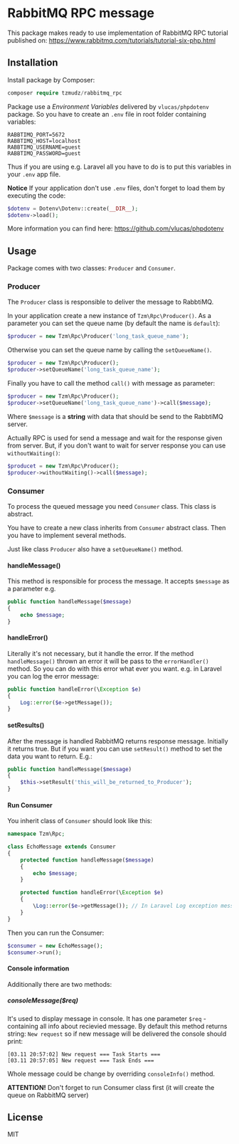 # RabbitMQ RPC message 

This package makes ready to use implementation of RabbitMQ RPC tutorial published on:
https://www.rabbitmq.com/tutorials/tutorial-six-php.html

## Installation
Install package by Composer:
```php
composer require tzmudz/rabbitmq_rpc
```
Package use a *Environment Variables* delivered by `vlucas/phpdotenv` package. So 
you have to create an `.env` file in root folder containing variables:

```dotenv
RABBTIMQ_PORT=5672
RABBTIMQ_HOST=localhost
RABBTIMQ_USERNAME=guest
RABBTIMQ_PASSWORD=guest
```

Thus if you are using e.g. Laravel all you have to do is to put this variables in your `.env` 
app file.

**Notice** If your application don't use `.env` files, don't forget to load them by executing the code:
```php
$dotenv = Dotenv\Dotenv::create(__DIR__);
$dotenv->load();
```
More information you can find here: https://github.com/vlucas/phpdotenv

## Usage
Package comes with two classes: `Producer` and `Consumer`. 

### Producer
The `Producer` class is responsible to deliver the message to RabbtiMQ. 

In your application 
create a new instance of `Tzm\Rpc\Producer()`. As a parameter you can set the queue name 
(by default the name is `default`):

```php
$producer = new Tzm\Rpc\Producer('long_task_queue_name');
``` 

Otherwise you can set the queue name by calling the 
`setQueueName()`. 

```php
$producer = new Tzm\Rpc\Producer();
$producer->setQueueName('long_task_queue_name');
```

Finally you have to call the method `call()` with message as parameter:

```php
$producer = new Tzm\Rpc\Producer();
$producer->setQueueName('long_task_queue_name')->call($message);
```

Where `$message` is a **string** with data that should be send to the RabbtiMQ server. 

Actually RPC is used for send a message and wait for the response given from server. But, if you don't 
want to wait for server response you can use `withoutWaiting()`:
```php
$producet = new Tzm\Rpc\Producer();
$producer->withoutWaiting()->call($message);
```

### Consumer
To process the queued message you need `Consumer` class. This class is abstract. 

You have to create a new class inherits from `Consumer` abstract class. Then you have to implement 
several methods.

Just like class `Producer` also have a `setQueueName()` method. 

#### handleMessage()
This method is responsible for process the message. It accepts `$message` as 
a parameter e.g.
```php
public function handleMessage($message)
{
    echo $message;
}
```
#### handleError()
Literally it's not necessary, but it handle the error. If the method `handleMessage()` thrown an
error it will be pass to the `errorHandler()` method. So you can do with this error what ever you want. 
e.g. in Laravel you can log the error message:
```php
public function handleError(\Exception $e)
{
    Log::error($e->getMessage());
}
``` 
#### setResults()
After the message is handled RabbitMQ returns response message. Initially it returns true. But if you want 
you can use `setResult()` method to set the data you want to return. E.g.:
```php
public function handleMessage($message)
{
    $this->setResult('this_will_be_returned_to_Producer');
}
```

#### Run Consumer

You inherit class of `Consumer` should look like this:
```php
namespace Tzm\Rpc;

class EchoMessage extends Consumer
{
    protected function handleMessage($message)
    {
        echo $message;
    }

    protected function handleError(\Exception $e)
    {
        \Log::error($e->getMessage()); // In Laravel Log exception message
    }
}
```
Then you can run the Consumer:
```php
$consumer = new EchoMessage();
$consumer->run();
```
#### Console information
Additionally there are two methods:
##### consoleMessage($req) 
It's used to display message in console. It has one parameter `$req` - containing all info about recievied 
message. By default this method returns string: `New request` so if new message will be delivered 
the console should print: 
```
[03.11 20:57:02] New request === Task Starts ===
[03.11 20:57:05] New request === Task Ends ===
```
Whole message could be change by overriding `consoleInfo()` method.

**ATTENTION!**
Don't forget to run Consumer class first (it will create the queue on RabbitMQ server)

## License 
MIT